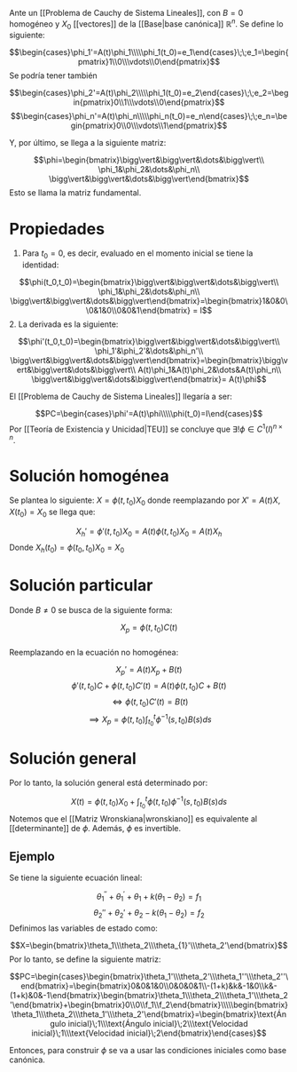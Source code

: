 
Ante un [[Problema de Cauchy de Sistema Lineales]], con $B=0$ homogéneo y $X_0$ [[vectores]] de la [[Base|base canónica]] $\mathbb{R}^n$. Se define lo siguiente: 

$$\begin{cases}\phi_1'=A(t)\phi_1\\\\\phi_1(t_0)=e_1\end{cases}\;\;e_1=\begin{pmatrix}1\\0\\\vdots\\0\end{pmatrix}$$ 
Se podría tener también 

$$\begin{cases}\phi_2'=A(t)\phi_2\\\\\phi_1(t_0)=e_2\end{cases}\;\;e_2=\begin{pmatrix}0\\1\\\vdots\\0\end{pmatrix}$$
$$\begin{cases}\phi_n'=A(t)\phi_n\\\\\phi_n(t_0)=e_n\end{cases}\;\;e_n=\begin{pmatrix}0\\0\\\vdots\\1\end{pmatrix}$$

Y, por último, se llega a la siguiente matriz: 

$$\phi=\begin{bmatrix}\bigg\vert&\bigg\vert&\dots&\bigg\vert\\
\phi_1&\phi_2&\dots&\phi_n\\
\bigg\vert&\bigg\vert&\dots&\bigg\vert\end{bmatrix}$$ 
Esto se llama la matriz fundamental. 

# Propiedades 

1. Para $t_0=0$, es decir, evaluado en el momento inicial se tiene la identidad: 

$$\phi(t_0,t_0)=\begin{bmatrix}\bigg\vert&\bigg\vert&\dots&\bigg\vert\\
\phi_1&\phi_2&\dots&\phi_n\\
\bigg\vert&\bigg\vert&\dots&\bigg\vert\end{bmatrix}=\begin{bmatrix}1&0&0\\0&1&0\\0&0&1\end{bmatrix} = I$$ 
2. La derivada es la siguiente: 


$$\phi'(t_0,t_0)=\begin{bmatrix}\bigg\vert&\bigg\vert&\dots&\bigg\vert\\
\phi_1'&\phi_2'&\dots&\phi_n'\\
\bigg\vert&\bigg\vert&\dots&\bigg\vert\end{bmatrix}=\begin{bmatrix}\bigg\vert&\bigg\vert&\dots&\bigg\vert\\
A(t)\phi_1&A(t)\phi_2&\dots&A(t)\phi_n\\
\bigg\vert&\bigg\vert&\dots&\bigg\vert\end{bmatrix}= A(t)\phi$$

El [[Problema de Cauchy de Sistema Lineales]] llegaría a ser: 

$$PC=\begin{cases}\phi'=A(t)\phi\\\\\phi(t_0)=I\end{cases}$$ 
Por [[Teoría de Existencia y Unicidad|TEU]] se concluye que $\exists!\phi\in C^1(I)^{n\times n}$.

# Solución homogénea 

Se plantea lo siguiente: $X=\phi(t,t_0)X_0$ donde reemplazando por $X'=A(t)X,\;X(t_0)=X_0$ se llega que: 

$$X_h'=\phi'(t,t_0)X_0 = A(t)\phi(t,t_0)X_0=A(t)X_h$$ 
Donde $X_h(t_0)=\phi(t_0,t_0)X_0 = X_0$ 

# Solución particular 

Donde $B\neq 0$ se busca de la siguiente forma: 

$$X_p = \phi(t,t_0)C(t)$$  
Reemplazando en la ecuación no homogénea: 

$$X_p'=A(t)X_p + B(t)$$ 
$$\phi'(t,t_0)C+\phi(t,t_0)C'(t)=A(t)\phi(t,t_0)C + B(t)$$ $$\iff\phi(t,t_0)C'(t)=B(t)$$ $$\implies X_p=\phi(t,t_0)\int_{t_0}^{t}\phi^{-1}(s,t_0)B(s)ds$$ 
# Solución general 

Por lo tanto, la solución general está determinado por: 

$$X(t)=\phi(t,t_0)X_0 + \int^{t}_{t_0}\phi(t,t_0)\phi^{-1}(s,t_0)B(s)ds$$ 
Notemos que el [[Matriz Wronskiana|wronskiano]] es equivalente al [[determinante]] de $\phi$. Además, $\phi$ es invertible.  

## Ejemplo 

Se tiene la siguiente ecuación lineal: 

$$\theta_1^{''} + \theta_{1}^{'} + \theta_1 + k(\theta_1-\theta_2)=f_1$$ $$\theta_2'' + \theta_2' + \theta_2 -k(\theta_1 - \theta_2)=f_2$$
Definimos las variables de estado como: 

$$X=\begin{bmatrix}\theta_1\\\theta_2\\\theta_{1}'\\\theta_2'\end{bmatrix}$$ 
Por lo tanto, se define la siguiente matriz: 

$$PC=\begin{cases}\begin{bmatrix}\theta_1'\\\theta_2'\\\theta_1''\\\theta_2''\end{bmatrix}=\begin{bmatrix}0&0&1&0\\0&0&0&1\\-(1+k)&k&-1&0\\k&-(1+k)&0&-1\end{bmatrix}\begin{bmatrix}\theta_1\\\theta_2\\\theta_1'\\\theta_2'\end{bmatrix}+\begin{bmatrix}0\\0\\f_1\\f_2\end{bmatrix}\\\\\begin{bmatrix}\theta_1\\\theta_2\\\theta_1'\\\theta_2'\end{bmatrix}=\begin{bmatrix}\text{Ángulo inicial}\;1\\\text{Ángulo inicial}\;2\\\text{Velocidad inicial}\;1\\\text{Velocidad inicial}\;2\end{bmatrix}\end{cases}$$ 

Entonces, para construir $\phi$ se va a usar las condiciones iniciales como base canónica. 

